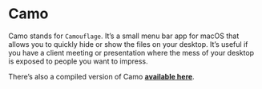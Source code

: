 # Camo

Camo stands for `Camouflage`. It’s a small menu bar app for macOS that allows you to quickly hide or show the files on your desktop. It’s useful if you have a client meeting or presentation where the mess of your desktop is exposed to people you want to impress.

There’s also a compiled version of Camo **[available here](https://ixeau.com/downloads/camo.zip)**.
